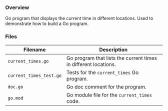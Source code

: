 ### Overview

Go program that displays the current time in different locations.  Used to demonstrate how to build a Go program.

### Files

| Filename                | Description                                                     |
|-------------------------|-----------------------------------------------------------------|
| `current_times.go`      | Go program that lists the current times in different locations. |
| `current_times_test.go` | Tests for the `current_times` Go program.                       |
| `doc.go`                | Go doc comment for the program.                                 |
| `go.mod`                | Go module file for the `current_times` code.                    |